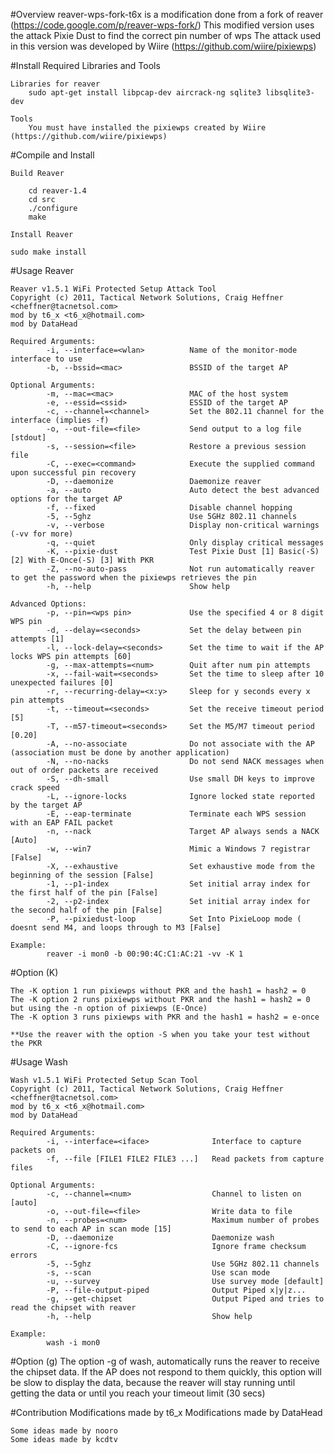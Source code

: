 
#Overview
	reaver-wps-fork-t6x is a modification done from a fork of reaver (https://code.google.com/p/reaver-wps-fork/)
	This modified version uses the attack Pixie Dust to find the correct pin number of wps
	The attack used in this version was developed by Wiire (https://github.com/wiire/pixiewps)

#Install Required Libraries and Tools

	Libraries for reaver
		sudo apt-get install libpcap-dev aircrack-ng sqlite3 libsqlite3-dev
    
	Tools
		You must have installed the pixiewps created by Wiire (https://github.com/wiire/pixiewps)


#Compile and Install

	Build Reaver
	
		cd reaver-1.4
		cd src
		./configure
		make

	Install Reaver
	
	sudo make install
    
#Usage Reaver

	Reaver v1.5.1 WiFi Protected Setup Attack Tool
	Copyright (c) 2011, Tactical Network Solutions, Craig Heffner <cheffner@tacnetsol.com>
	mod by t6_x <t6_x@hotmail.com>
	mod by DataHead

	Required Arguments:
			-i, --interface=<wlan>          Name of the monitor-mode interface to use
			-b, --bssid=<mac>               BSSID of the target AP

	Optional Arguments:
			-m, --mac=<mac>                 MAC of the host system
			-e, --essid=<ssid>              ESSID of the target AP
			-c, --channel=<channel>         Set the 802.11 channel for the interface (implies -f)
			-o, --out-file=<file>           Send output to a log file [stdout]
			-s, --session=<file>            Restore a previous session file
			-C, --exec=<command>            Execute the supplied command upon successful pin recovery
			-D, --daemonize                 Daemonize reaver
			-a, --auto                      Auto detect the best advanced options for the target AP
			-f, --fixed                     Disable channel hopping
			-5, --5ghz                      Use 5GHz 802.11 channels
			-v, --verbose                   Display non-critical warnings (-vv for more)
			-q, --quiet                     Only display critical messages
			-K, --pixie-dust                Test Pixie Dust [1] Basic(-S) [2] With E-Once(-S) [3] With PKR
			-Z, --no-auto-pass              Not run automatically reaver to get the password when the pixiewps retrieves the pin
			-h, --help                      Show help

	Advanced Options:
			-p, --pin=<wps pin>             Use the specified 4 or 8 digit WPS pin
			-d, --delay=<seconds>           Set the delay between pin attempts [1]
			-l, --lock-delay=<seconds>      Set the time to wait if the AP locks WPS pin attempts [60]
			-g, --max-attempts=<num>        Quit after num pin attempts
			-x, --fail-wait=<seconds>       Set the time to sleep after 10 unexpected failures [0]
			-r, --recurring-delay=<x:y>     Sleep for y seconds every x pin attempts
			-t, --timeout=<seconds>         Set the receive timeout period [5]
			-T, --m57-timeout=<seconds>     Set the M5/M7 timeout period [0.20]
			-A, --no-associate              Do not associate with the AP (association must be done by another application)
			-N, --no-nacks                  Do not send NACK messages when out of order packets are received
			-S, --dh-small                  Use small DH keys to improve crack speed
			-L, --ignore-locks              Ignore locked state reported by the target AP
			-E, --eap-terminate             Terminate each WPS session with an EAP FAIL packet
			-n, --nack                      Target AP always sends a NACK [Auto]
			-w, --win7                      Mimic a Windows 7 registrar [False]
			-X, --exhaustive                Set exhaustive mode from the beginning of the session [False]
			-1, --p1-index                  Set initial array index for the first half of the pin [False]
			-2, --p2-index                  Set initial array index for the second half of the pin [False]
			-P, --pixiedust-loop            Set Into PixieLoop mode ( doesnt send M4, and loops through to M3 [False]

	Example:
			reaver -i mon0 -b 00:90:4C:C1:AC:21 -vv -K 1
			
#Option (K)

	The -K option 1 run pixiewps without PKR and the hash1 = hash2 = 0
	The -K option 2 runs pixiewps without PKR and the hash1 = hash2 = 0 but using the -n option of pixiewps (E-Once)
	The -K option 3 runs pixiewps with PKR and the hash1 = hash2 = e-once	

	**Use the reaver with the option -S when you take your test without the PKR	


#Usage Wash

	Wash v1.5.1 WiFi Protected Setup Scan Tool
	Copyright (c) 2011, Tactical Network Solutions, Craig Heffner <cheffner@tacnetsol.com>
	mod by t6_x <t6_x@hotmail.com>
	mod by DataHead

	Required Arguments:
			-i, --interface=<iface>              Interface to capture packets on
			-f, --file [FILE1 FILE2 FILE3 ...]   Read packets from capture files

	Optional Arguments:
			-c, --channel=<num>                  Channel to listen on [auto]
			-o, --out-file=<file>                Write data to file
			-n, --probes=<num>                   Maximum number of probes to send to each AP in scan mode [15]
			-D, --daemonize                      Daemonize wash
			-C, --ignore-fcs                     Ignore frame checksum errors
			-5, --5ghz                           Use 5GHz 802.11 channels
			-s, --scan                           Use scan mode
			-u, --survey                         Use survey mode [default]
			-P, --file-output-piped              Output Piped x|y|z...
			-g, --get-chipset                    Output Piped and tries to read the chipset with reaver
			-h, --help                           Show help

	Example:
			wash -i mon0
			
			
#Option (g)
		The option -g of wash, automatically runs the reaver to receive the chipset data. 
		If the AP does not respond to them quickly, this option will be slow to display the data,
		because the reaver will stay running until getting the data or until you reach your timeout limit (30 secs)		
			
			

#Contribution
	Modifications made by t6_x
	Modifications made by DataHead

	Some ideas made by nooro
	Some ideas made by kcdtv

